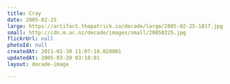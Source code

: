 ```yaml
---
title: Cray
date: 2005-02-25
large: https://artifact.thepatrick.io/decade/large/2005-02-25-1817.jpg
small: http://cdn.m.ac.nz/decade/images/small/20050225.jpg
flickrUrl: null
photoId: null
createdAt: 2011-01-30 11:07:18.028801
updatedAt: 2005-03-20 03:18:01
layout: decade-image

---
```


